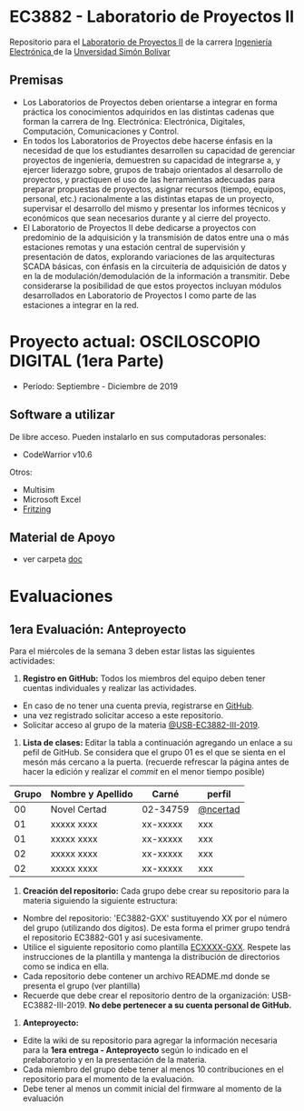 # EC3882 - Laboratorio de Proyectos II
Repositorio para el [Laboratorio de Proyectos II](http://www.ec.usb.ve/pdf/ec3xxx/ec388X_2002.pdf) de la carrera [Ingeniería Electrónica ](https://www.ie.coord.usb.ve/) de la [Unversidad Simón Bolívar](https://www.usb.ve/)

## Premisas

* Los  Laboratorios  de  Proyectos  deben  orientarse  a  integrar  en  forma  práctica  los conocimientos   adquiridos   en   las   distintas   cadenas   que   forman   la   carrera   de   Ing. Electrónica: Electrónica, Digitales, Computación, Comunicaciones y Control. 
* En todos los Laboratorios de Proyectos debe hacerse énfasis en la necesidad de que los estudiantes desarrollen su capacidad de gerenciar proyectos de ingeniería, demuestren su capacidad  de  integrarse  a,  y  ejercer  liderazgo  sobre,  grupos  de  trabajo  orientados  al desarrollo de proyectos, y practiquen el uso de las herramientas adecuadas para preparar propuestas de proyectos, asignar recursos (tiempo, equipos, personal, etc.) racionalmente a  las  distintas  etapas  de  un  proyecto,  supervisar  el  desarrollo  del  mismo  y  presentar  los informes técnicos y económicos que sean necesarios durante y al cierre del proyecto. 
* El  Laboratorio  de  Proyectos  II  debe  dedicarse  a  proyectos  con  predominio  de  la adquisición y la transmisión de datos entre una o más estaciones remotas y una estación central de supervisión y presentación de datos, explorando variaciones de las arquitecturas SCADA  básicas,  con  énfasis  en  la  circuitería  de  adquisición  de  datos  y  en  la  de modulación/demodulación  de  la  información  a  transmitir. Debe considerarse la posibilidad de  que  estos  proyectos  incluyan  módulos  desarrollados  en  Laboratorio  de  Proyectos  I como parte de las estaciones a integrar en la red.  

# Proyecto actual: OSCILOSCOPIO DIGITAL (1era Parte)

* Período: Septiembre - Diciembre de 2019

## Software a utilizar
De libre acceso. Pueden instalarlo en sus computadoras personales:
* CodeWarrior v10.6

Otros:
* Multisim
* Microsoft Excel
* [Fritzing](https://fritzing.org/home/)
## Material de Apoyo
* ver carpeta [doc]()

# Evaluaciones
## 1era Evaluación: Anteproyecto
Para el miércoles  de la semana 3 deben estar listas las siguientes actividades:
1. **Registro en GitHub:** Todos los miembros del equipo deben tener cuentas individuales y realizar las actividades.
  - En caso de no tener una cuenta previa, registrarse en [GitHub](https://github.com/).
  - una vez registrado solicitar acceso a este repositorio.
  - Solicitar acceso al grupo de la materia [@USB-EC3882-III-2019](https://github.com/USB-EC3882-III-2019).
1. **Lista de clases:** Editar la tabla a continuación agregando un enlace a su pefil de GitHub. Se considera que el grupo 01 es el que se sienta en el mesón más cercano a la puerta. (recuerde refrescar la página antes de hacer la edición y realizar el *commit* en el menor tiempo posible)
  
 Grupo | Nombre y Apellido | Carné | perfil
------ | ----------------- | ----- | -------------
00 | Novel Certad | 02-34759 | [@ncertad](https://github.com/ncertad) 
01 | xxxxx xxxx | xx-xxxxx | xxx
01 | xxxxx xxxx | xx-xxxxx | xxx
02 | xxxxx xxxx | xx-xxxxx | xxx
02 | xxxxx xxxx | xx-xxxxx | xxx

1. **Creación del repositorio:** Cada grupo debe crear su repositorio para la materia siguiendo la siguiente estructura: 
  * Nombre del repositorio: 'EC3882-GXX' sustituyendo XX por el número del grupo (utilizando dos dígitos). De esta forma el primer grupo tendrá el repositorio EC3882-G01 y así sucesivamente. 
  * Utilice el siguiente repositorio como plantilla [ECXXXX-GXX](https://github.com/ncertad/ECXXXX-GXX). Respete las instrucciones de la plantilla y mantenga la distribución de directorios como se indica en ella.
  * Cada repositorio debe contener un archivo README.md donde se presenta el grupo (ver plantilla)
  * Recuerde que debe crear el repositorio dentro de la organización: USB-EC3882-III-2019. **No debe pertenecer a su cuenta personal de GitHub.**
1. **Anteproyecto:** 
  * Edite la wiki de su repositorio para agregar la información necesaria para la **1era entrega - Anteproyecto** según lo indicado en el prelaboratorio y en la presentación de la materia.
  * Cada miembro del grupo debe tener al menos 10 contribuciones en el repositorio para el momento de la evaluación.
  * Debe tener al menos un commit inicial del firmware al momento de la evaluación
